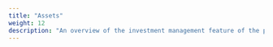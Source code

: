 ```yaml
---
title: "Assets"
weight: 12
description: "An overview of the investment management feature of the project."
---
```

